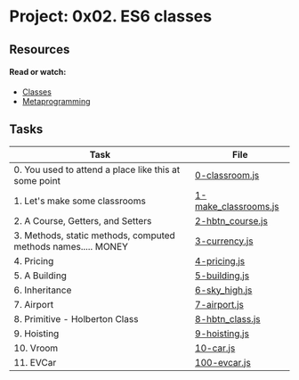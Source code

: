 # Project: 0x02. ES6 classes

## Resources

#### Read or watch:

- [Classes](https://intranet.alxswe.com/rltoken/ke2dSL31JbpAUBW0qWE9WA)
- [Metaprogramming](https://intranet.alxswe.com/rltoken/6OgF5QGbYclp_cwATfq-0g)

## Tasks

| Task                                                          | File                                           |
| ------------------------------------------------------------- | ---------------------------------------------- |
| 0. You used to attend a place like this at some point         | [0-classroom.js](./0-classroom.js)             |
| 1. Let's make some classrooms                                 | [1-make_classrooms.js](./1-make_classrooms.js) |
| 2. A Course, Getters, and Setters                             | [2-hbtn_course.js](./2-hbtn_course.js)         |
| 3. Methods, static methods, computed methods names..... MONEY | [3-currency.js](./3-currency.js)               |
| 4. Pricing                                                    | [4-pricing.js](./4-pricing.js)                 |
| 5. A Building                                                 | [5-building.js](./5-building.js)               |
| 6. Inheritance                                                | [6-sky_high.js](./6-sky_high.js)               |
| 7. Airport                                                    | [7-airport.js](./7-airport.js)                 |
| 8. Primitive - Holberton Class                                | [8-hbtn_class.js](./8-hbtn_class.js)           |
| 9. Hoisting                                                   | [9-hoisting.js](./9-hoisting.js)               |
| 10. Vroom                                                     | [10-car.js](./10-car.js)                       |
| 11. EVCar                                                     | [100-evcar.js](./100-evcar.js)                 |
